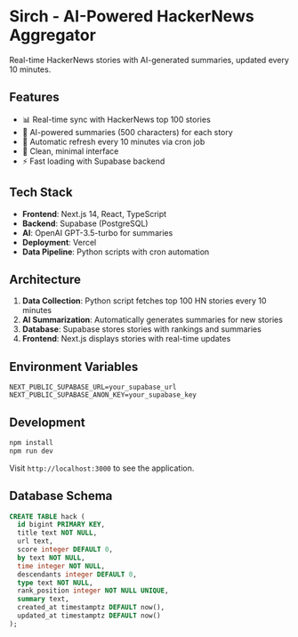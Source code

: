 # Sirch - AI-Powered HackerNews Aggregator

Real-time HackerNews stories with AI-generated summaries, updated every 10 minutes.

## Features

- 📊 Real-time sync with HackerNews top 100 stories
- 🤖 AI-powered summaries (500 characters) for each story
- 🔄 Automatic refresh every 10 minutes via cron job
- 📱 Clean, minimal interface
- ⚡ Fast loading with Supabase backend

## Tech Stack

- **Frontend**: Next.js 14, React, TypeScript
- **Backend**: Supabase (PostgreSQL)
- **AI**: OpenAI GPT-3.5-turbo for summaries
- **Deployment**: Vercel
- **Data Pipeline**: Python scripts with cron automation

## Architecture

1. **Data Collection**: Python script fetches top 100 HN stories every 10 minutes
2. **AI Summarization**: Automatically generates summaries for new stories
3. **Database**: Supabase stores stories with rankings and summaries
4. **Frontend**: Next.js displays stories with real-time updates

## Environment Variables

```env
NEXT_PUBLIC_SUPABASE_URL=your_supabase_url
NEXT_PUBLIC_SUPABASE_ANON_KEY=your_supabase_key
```

## Development

```bash
npm install
npm run dev
```

Visit `http://localhost:3000` to see the application.

## Database Schema

```sql
CREATE TABLE hack (
  id bigint PRIMARY KEY,
  title text NOT NULL,
  url text,
  score integer DEFAULT 0,
  by text NOT NULL,
  time integer NOT NULL,
  descendants integer DEFAULT 0,
  type text NOT NULL,
  rank_position integer NOT NULL UNIQUE,
  summary text,
  created_at timestamptz DEFAULT now(),
  updated_at timestamptz DEFAULT now()
);
```